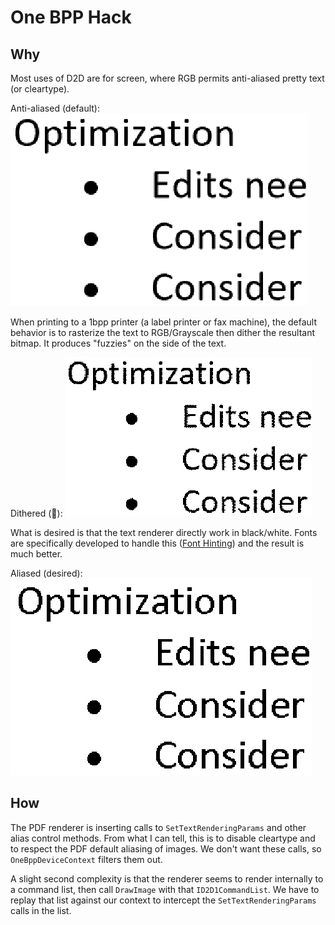 ﻿# One BPP Hack

## Why

Most uses of D2D are for screen, where RGB permits anti-aliased pretty text (or cleartype).

Anti-aliased (default):
![Anti-aliased](Readme_antialiased.png)

When printing to a 1bpp printer (a label printer or fax machine), the default behavior is
to rasterize the text to RGB/Grayscale then dither the resultant bitmap.  It produces "fuzzies"
on the side of the text.

Dithered (🤮):
![Dithered](Readme_dithered.png)

What is desired is that the text renderer directly work in black/white.  Fonts are 
specifically developed to handle this ([Font Hinting](https://en.wikipedia.org/wiki/Font_hinting)) 
and the result is much better.

Aliased (desired):
![Aliased text](Readme_aliased.png)

## How

The PDF renderer is inserting calls to `SetTextRenderingParams` and other alias control
methods.  From what I can tell, this is to disable cleartype and to respect the PDF default
aliasing of images.  We don't want these calls, so `OneBppDeviceContext` filters them out.

A slight second complexity is that the renderer seems to render internally to a command
list, then call `DrawImage` with that `ID2D1CommandList`.  We have to replay that list
against our context to intercept the `SetTextRenderingParams` calls in the list.